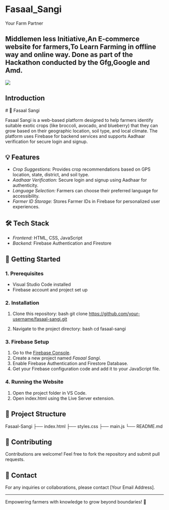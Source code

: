 # Fasaal_Sangi
 
Your Farm Partner</h1>
<h2>Middlemen less Initiative,An E-commerce website for farmers,To Learn Farming in offline way and online way.
Done as part of the Hackathon conducted by the Gfg,Google and Amd.</h2>
<img src="https://user-images.githubusercontent.com/95526528/232857161-ba1ea007-f656-4962-9bd1-829fdd925184.png">
<h2>Introduction</h2>
# 🌱 Fasaal Sangi

Fasaal Sangi is a web-based platform designed to help farmers identify suitable exotic crops (like broccoli, avocado, and blueberry) that they can grow based on their geographic location, soil type, and local climate. The platform uses Firebase for backend services and supports Aadhaar verification for secure login and signup.

## 💡 Features
- *Crop Suggestions:* Provides crop recommendations based on GPS location, state, district, and soil type.
- *Aadhaar Verification:* Secure login and signup using Aadhaar for authenticity.
- *Language Selection:* Farmers can choose their preferred language for accessibility.
- *Farmer ID Storage:* Stores Farmer IDs in Firebase for personalized user experiences.

## 🛠 Tech Stack
- *Frontend:* HTML, CSS, JavaScript
- *Backend:* Firebase Authentication and Firestore

## 🚀 Getting Started

### 1. Prerequisites
- Visual Studio Code installed
- Firebase account and project set up

### 2. Installation
1. Clone this repository:
   bash
   git clone https://github.com/your-username/fasaal-sangi.git
   
2. Navigate to the project directory:
   bash
   cd fasaal-sangi
   

### 3. Firebase Setup
1. Go to the [Firebase Console](https://console.firebase.google.com/).
2. Create a new project named *Fasaal Sangi*.
3. Enable Firebase Authentication and Firestore Database.
4. Get your Firebase configuration code and add it to your JavaScript file.

### 4. Running the Website
1. Open the project folder in VS Code.
2. Open index.html using the Live Server extension.

## 📁 Project Structure

Fasaal-Sangi
├── index.html
├── styles.css
├── main.js
└── README.md


## 🤝 Contributing
Contributions are welcome! Feel free to fork the repository and submit pull requests.

## 📧 Contact
For any inquiries or collaborations, please contact [Your Email Address].

---

Empowering farmers with knowledge to grow beyond boundaries! 🌱


